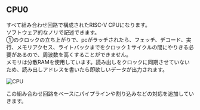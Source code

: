 ## CPU0 
すべて組み合わせ回路で構成されたRISC-V CPUになります。</br>ソフトウェア的なノリで記述できます。</br>
①のクロックの立ち上がりで、pcがラッチされたら、フェッチ、デコード、実行、メモリアクセス、ライトバックまでをクロック１サイクルの間にやりきる必要があるので、周波数を高くすることができません。</br>
メモリは分散RAMを使用しています。読み出しをクロックに同期させていないため、読み出しアドレスを書いたら即欲しいデータが出力されます。

![CPU](https://github.com/user-attachments/assets/6b3514de-0015-4081-be03-c2ecb3cb1b94)

この組み合わせ回路をベースにパイプラインや割り込みなどの対応を追加していきます。

